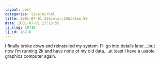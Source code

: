 ```yaml
---
layout: post
categories: livejournal
title: 2001-07-01 23&colon;10&colon;59
date: 2001-07-01 23:10:59
lj_slug: 18710
lj_id: 18710
---
```

I finally broke down and reinstalled my system. I'll go into details later....but now I'm running 2k and have none of my old data....at least I have a usable graphics computer again.
